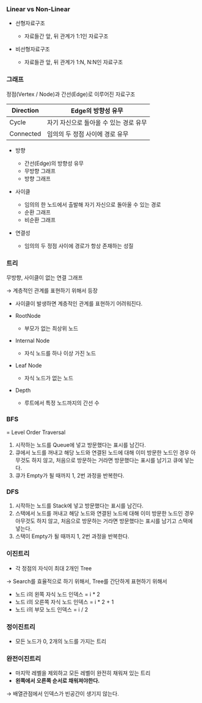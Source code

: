 ### Linear vs Non-Linear

- 선형자료구조
    - 자료들간 앞, 뒤 관계가 1:1인 자료구조

- 비선형자료구조
    - 자료들관 앞, 뒤 관계가 1:N, N:N인 자료구조

### 그래프

정점(Vertex / Node)과 간선(Edge)로 이루어진 자료구조

| Direction | Edge의 방향성 유무 |
| --- | --- |
| Cycle | 자기 자신으로 돌아올 수 있는 경로 유무 |
| Connected | 임의의 두 정점 사이에 경로 유무 |

- 방향
    - 간선(Edge)의 방향성 유무
    - 무방향 그래프
    - 방향 그래프

- 사이클
    - 임의의 한 노드에서 출발해 자기 자신으로 돌아올 수 있는 경로
    - 순환 그래프
    - 비순환 그래프

- 연결성
    - 임의의 두 정점 사이에 경로가 항상 존재하는 성질

### 트리

무방향, 사이클이 없는 연결 그래프

→ 계층적인 관계를 표현하기 위해서 등장

- 사이클이 발생하면 계층적인 관계를 표현하기 어려워진다.

- RootNode
    - 부모가 없는 최상위 노드
- Internal Node
    - 자식 노드를 하나 이상 가진 노드
- Leaf Node
    - 자식 노드가 없는 노드
- Depth
    - 루트에서 특정 노드까지의 간선 수

### BFS

= Level Order Traversal

1. 시작하는 노드를 Queue에 넣고 방문했다는 표시를 남긴다.
2. 큐에서 노드를 꺼내고 해당 노드와 연결된 노드에 대해 이미 방문한 노드인 경우 아무것도 하지 않고,
처음으로 방문하는 거라면 방문했다는 표시를 남기고 큐에 넣는다.
3. 큐가 Empty가 될 때까지 1, 2번 과정을 반복한다.

### DFS

1. 시작하는 노드를 Stack에 넣고 방문했다는 표시를 남긴다.
2. 스택에서 노드를 꺼내고 해당 노드와 연결된 노드에 대해 이미 방문한 노드인 경우 아무것도 하지 않고,
처음으로 방문하는 거라면 방문했다는 표시를 남기고 스택에 넣는다.
3. 스택이 Empty가 될 때까지 1, 2번 과정을 반복한다.

### 이진트리

- 각 정점의 자식이 최대 2개인 Tree

→ Search를 효율적으로 하기 위해서, Tree를 간단하게 표현하기 위해서

- 노드 i의 왼쪽 자식 노드 인덱스 = i * 2
- 노드 i의 오른쪽 자식 노드 인덱스 = i * 2 + 1
- 노드 i의 부모 노드 인덱스 = i / 2

### 정이진트리

- 모든 노드가 0, 2개의 노드를 가지는 트리

### 완전이진트리

- 마지막 레벨을 제외하고 모든 레벨이 완전히 채워져 있는 트리
- **왼쪽에서 오른쪽 순서로 채워져야한다.**

→ 배열관점에서 인덱스가 빈공간이 생기지 않는다.

